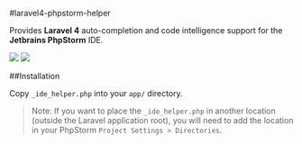 #laravel4-phpstorm-helper

Provides **Laravel 4** auto-completion and code intelligence support for the **Jetbrains PhpStorm** IDE.

![](http://i.imgur.com/Lf4En.png)
![](http://i.imgur.com/WFC2T.png)

##Installation

Copy `_ide_helper.php` into your `app/` directory.

> Note: If you want to place the `_ide_helper.php` in another location (outside the Laravel application root), you will need to add the location in your PhpStorm `Project Settings > Directories`.